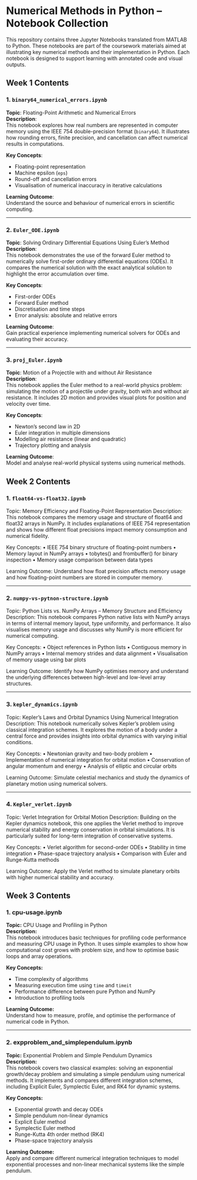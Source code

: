 # Numerical Methods in Python – Notebook Collection

This repository contains three Jupyter Notebooks translated from MATLAB to Python. These notebooks are part of the coursework materials aimed at illustrating key numerical methods and their implementation in Python. Each notebook is designed to support learning with annotated code and visual outputs.

## Week 1 Contents

### 1. `binary64_numerical_errors.ipynb`

**Topic**: Floating-Point Arithmetic and Numerical Errors  
**Description**:  
This notebook explores how real numbers are represented in computer memory using the IEEE 754 double-precision format (`binary64`). It illustrates how rounding errors, finite precision, and cancellation can affect numerical results in computations.

**Key Concepts**:
- Floating-point representation  
- Machine epsilon (`eps`)  
- Round-off and cancellation errors  
- Visualisation of numerical inaccuracy in iterative calculations  

**Learning Outcome**:  
Understand the source and behaviour of numerical errors in scientific computing.

---

### 2. `Euler_ODE.ipynb`

**Topic**: Solving Ordinary Differential Equations Using Euler’s Method  
**Description**:  
This notebook demonstrates the use of the forward Euler method to numerically solve first-order ordinary differential equations (ODEs). It compares the numerical solution with the exact analytical solution to highlight the error accumulation over time.

**Key Concepts**:
- First-order ODEs  
- Forward Euler method  
- Discretisation and time steps  
- Error analysis: absolute and relative errors  

**Learning Outcome**:  
Gain practical experience implementing numerical solvers for ODEs and evaluating their accuracy.

---

### 3. `proj_Euler.ipynb`

**Topic**: Motion of a Projectile with and without Air Resistance  
**Description**:  
This notebook applies the Euler method to a real-world physics problem: simulating the motion of a projectile under gravity, both with and without air resistance. It includes 2D motion and provides visual plots for position and velocity over time.

**Key Concepts**:
- Newton’s second law in 2D  
- Euler integration in multiple dimensions  
- Modelling air resistance (linear and quadratic)  
- Trajectory plotting and analysis  

**Learning Outcome**:  
Model and analyse real-world physical systems using numerical methods.





## Week 2 Contents

### 1. `float64-vs-float32.ipynb`

Topic: Memory Efficiency and Floating-Point Representation
Description:
This notebook compares the memory usage and structure of float64 and float32 arrays in NumPy. It includes explanations of IEEE 754 representation and shows how different float precisions impact memory consumption and numerical fidelity.

Key Concepts:
	•	IEEE 754 binary structure of floating-point numbers
	•	Memory layout in NumPy arrays
	•	tobytes() and frombuffer() for binary inspection
	•	Memory usage comparison between data types

Learning Outcome:
Understand how float precision affects memory usage and how floating-point numbers are stored in computer memory.

---

### 2. `numpy-vs-pytnon-structure.ipynb`

Topic: Python Lists vs. NumPy Arrays – Memory Structure and Efficiency
Description:
This notebook compares Python native lists with NumPy arrays in terms of internal memory layout, type uniformity, and performance. It also visualises memory usage and discusses why NumPy is more efficient for numerical computing.

Key Concepts:
	•	Object references in Python lists
	•	Contiguous memory in NumPy arrays
	•	Internal memory strides and data alignment
	•	Visualisation of memory usage using bar plots

Learning Outcome:
Identify how NumPy optimises memory and understand the underlying differences between high-level and low-level array structures.

---

### 3. `kepler_dynamics.ipynb`

Topic: Kepler’s Laws and Orbital Dynamics Using Numerical Integration
Description:
This notebook numerically solves Kepler’s problem using classical integration schemes. It explores the motion of a body under a central force and provides insights into orbital dynamics with varying initial conditions.

Key Concepts:
	•	Newtonian gravity and two-body problem
	•	Implementation of numerical integration for orbital motion
	•	Conservation of angular momentum and energy
	•	Analysis of elliptic and circular orbits

Learning Outcome:
Simulate celestial mechanics and study the dynamics of planetary motion using numerical solvers.

---

### 4. `Kepler_verlet.ipynb`

Topic: Verlet Integration for Orbital Motion
Description:
Building on the Kepler dynamics notebook, this one applies the Verlet method to improve numerical stability and energy conservation in orbital simulations. It is particularly suited for long-term integration of conservative systems.

Key Concepts:
	•	Verlet algorithm for second-order ODEs
	•	Stability in time integration
	•	Phase-space trajectory analysis
	•	Comparison with Euler and Runge-Kutta methods

Learning Outcome:
Apply the Verlet method to simulate planetary orbits with higher numerical stability and accuracy.

## Week 3 Contents

### 1. cpu-usage.ipynb
**Topic:** CPU Usage and Profiling in Python  
**Description:**  
This notebook introduces basic techniques for profiling code performance and measuring CPU usage in Python. It uses simple examples to show how computational cost grows with problem size, and how to optimise basic loops and array operations.

**Key Concepts:**
- Time complexity of algorithms
- Measuring execution time using `time` and `timeit`
- Performance difference between pure Python and NumPy
- Introduction to profiling tools

**Learning Outcome:**  
Understand how to measure, profile, and optimise the performance of numerical code in Python.

---

### 2. expproblem_and_simplependulum.ipynb
**Topic:** Exponential Problem and Simple Pendulum Dynamics  
**Description:**  
This notebook covers two classical examples: solving an exponential growth/decay problem and simulating a simple pendulum using numerical methods. It implements and compares different integration schemes, including Explicit Euler, Symplectic Euler, and RK4 for dynamic systems.

**Key Concepts:**
- Exponential growth and decay ODEs
- Simple pendulum non-linear dynamics
- Explicit Euler method
- Symplectic Euler method
- Runge-Kutta 4th order method (RK4)
- Phase-space trajectory analysis

**Learning Outcome:**  
Apply and compare different numerical integration techniques to model exponential processes and non-linear mechanical systems like the simple pendulum.
